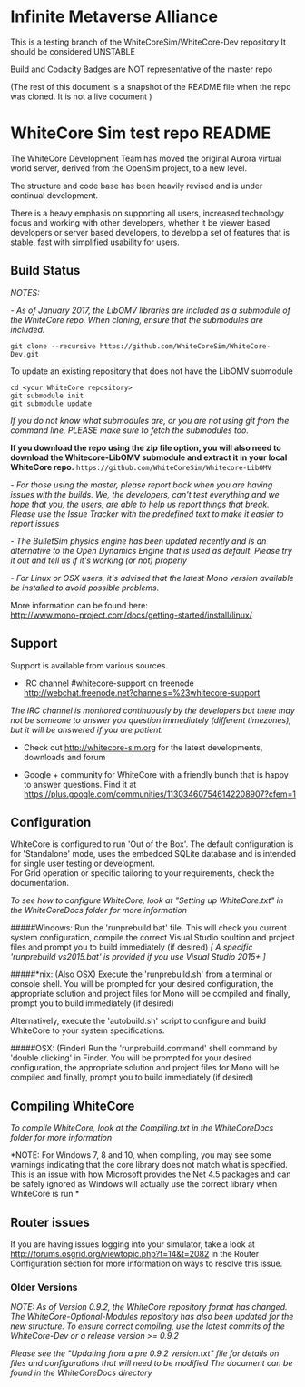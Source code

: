 #  Infinite Metaverse Alliance

This is a testing branch of the WhiteCoreSim/WhiteCore-Dev repository
It should be considered   UNSTABLE



Build and Codacity Badges are  NOT representative of the master repo

(The rest of this document  is  a snapshot of the README file when the repo was cloned.   It is not a live document  )

# WhiteCore Sim test repo  README   

The WhiteCore Development Team has moved the original Aurora virtual world server, derived from the OpenSim project, to a new level.

The structure and code base has been heavily revised and is under continual development.

There is a heavy emphasis on supporting all users, increased technology focus and working with other developers, whether it be viewer based developers or server based developers, to develop a set of features that is stable, fast with simplified usability for users.

## Build Status



*NOTES:*

*- As of January 2017, the LibOMV libraries are included as a submodule of the WhiteCore repo. When cloning, ensure that the submodules are included.*

`git clone --recursive https://github.com/WhiteCoreSim/WhiteCore-Dev.git`

To update an existing repository that does not have the LibOMV submodule

	cd <your WhiteCore repository>
	git submodule init
	git submodule update

*If you do not know what submodules are, or you are not using git from the command line, PLEASE make sure to fetch the submodules too.*

**If you download the repo using the zip file option, you will also need to download the Whitecore-LibOMV submodule and extract it in your local WhiteCore repo.**
`https://github.com/WhiteCoreSim/Whitecore-LibOMV`

*- For those using the master, please report back when you are having issues with the builds. We, the developers, can't test everything and we hope that you, the users, are able to help us report things that break. Please use the Issue Tracker with the predefined text to make it easier to report issues*

*- The BulletSim physics engine has been updated recently and is an alternative to the Open Dynamics Engine that is used as default. Please try it out and tell us if it's working (or not) properly*

*- For Linux or OSX users, it's advised that the latest Mono version available be installed to avoid possible problems.*

More information can be found here:  
<http://www.mono-project.com/docs/getting-started/install/linux/>

## Support
Support is available from various sources.

* IRC channel #whitecore-support on freenode  
 <http://webchat.freenode.net?channels=%23whitecore-support>
 
 *The IRC channel is monitored continuously by the developers but there may not be someone to answer you question immediately (different timezones), but it will be answered if you are patient.*

* Check out <http://whitecore-sim.org> for the latest developments, downloads and forum

* Google + community for WhiteCore with a friendly bunch that is happy to answer questions. Find it at <https://plus.google.com/communities/113034607546142208907?cfem=1>

## Configuration
WhiteCore is configured to run 'Out of the Box'.
The default configuration is for 'Standalone' mode, uses the embedded SQLite database and is intended for single user testing or development.  
For Grid operation or specific tailoring to your requirements, check the documentation.

*To see how to configure WhiteCore, look at "Setting up WhiteCore.txt" in the WhiteCoreDocs folder for more information*

#####Windows:
   Run the 'runprebuild.bat' file.
   This will check you current system configuration, compile the correct Visual Studio soultion and project files and prompt you to build immediately (if desired)
   *[ A specific 'runprebuild vs2015.bat' is provided if you use Visual Studio 2015+ ]* 

#####*nix: (Also OSX)
   Execute the 'runprebuild.sh' from a terminal or console shell.
   You will be prompted for your desired configuration, the appropriate solution and project files for Mono will be compiled and finally, prompt you to build immediately (if desired)

Alternatively, execute the 'autobuild.sh' script to configure and build WhiteCore to your system specifications.
   
#####OSX: (Finder)
   Run the 'runprebuild.command' shell command by 'double clicking' in Finder.
   You will be prompted for your desired configuration, the appropriate solution and project files for Mono will be compiled and finally, prompt you to build immediately (if desired)
   	   
## Compiling WhiteCore
*To compile WhiteCore, look at the Compiling.txt in the WhiteCoreDocs folder for more information*

*NOTE:
  For Windows 7, 8 and 10, when compiling, you may see some warnings indicating that the core library does not match what is specified.
  This is an issue with how Microsoft provides the Net 4.5 packages and can be safely ignored as Windows will actually use the correct library when WhiteCore is run *
  
## Router issues
If you are having issues logging into your simulator, take a look at <http://forums.osgrid.org/viewtopic.php?f=14&t=2082> in the Router Configuration section for more information on ways to resolve this issue.

### Older Versions
*NOTE: 
 As of Version 0.9.2, the WhiteCore repository format has changed.  
 The WhiteCore-Optional-Modules repository has also been updated for the new structure.
 To ensure correct compiling, use the latest commits of the WhiteCore-Dev or a release version >= 0.9.2*

*Please see the "Updating from a pre 0.9.2 version.txt" file for details on files and configurations that will need to be modified
 The document can be found in the WhiteCoreDocs directory*
